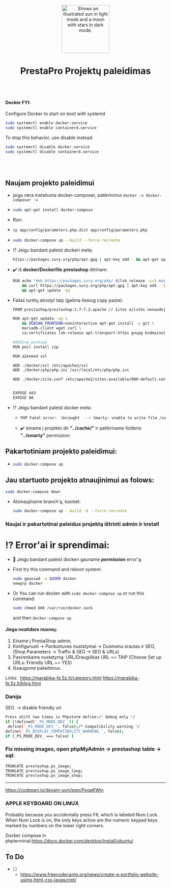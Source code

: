 <p align="center"><img width="150" alt="Shows an illustrated sun in light mode and a moon with stars in dark mode." src="https://upload.wikimedia.org/wikipedia/commons/thumb/c/c5/Prestashop.svg/1194px-Prestashop.svg.png"></p>

<h1 align="center"> PrestaPro Projektų paleidimas </h1>
<br/>
<br/>

#### Docker FYI:


Configure Docker to start on boot with systemd
```bash
sudo systemctl enable docker.service
sudo systemctl enable containerd.service
```
To stop this behavior, use disable instead.
```bash
sudo systemctl disable docker.service
sudo systemctl disable containerd.service
```

<br/>
<br/>

## Naujam projekto paleidimui

-  jeigu nėra instaliuota docker-composer, patikrinimui ```docker -v docker-composer -v```

- ```bash
  sudo apt-get install docker-compose
  ```
 
* Run:

- ```bash 
  cp app/config/parameters.php.dist app/config/parameters.php
  ```

- ```bash
  sudo docker-compose up --build --force-recreate
  ```
- :interrobang: Jeigu bandant paleist dockeri meta:
    ```bash
    https://packages.sury.org/php/apt.gpg | apt-key add - && apt-get update -qq' returned a non-zero code: 100ERROR: Service 'prestashop' failed to build : Build failed
    ```
-  :heavy_check_mark: iš **docker/Dockerfile.prestashop** ištrinam:
    ```bash
    RUN echo "deb https://packages.sury.org/php/ $(lsb_release -sc) main" | tee -a /etc/apt/sources.list.d/php.list \
        && curl https://packages.sury.org/php/apt.gpg | apt-key add - \
        && apt-get update -qq
    ```
    
-  Failas turėtų atrodyt taip (galima tiesiog copy paste):
     
    ```bash
    FROM prestashop/prestashop:1.7-7.2-apache // šitos eilutės nenaudojame nebent būtina

    RUN apt-get update -qq \
        && DEBIAN_FRONTEND=noninteractive apt-get install -y git \
        mariadb-client wget curl \
        ca-certificates lsb-release apt-transport-https gnupg bsdmainutils

    #Adding package
    RUN pecl install zip

    RUN a2enmod ssl

    ADD ./docker/ssl /etc/apache2/ssl
    ADD ./docker/php/php.ini /usr/local/etc/php/php.ini

    ADD ./docker/site.conf /etc/apache2/sites-available/000-default.conf


    EXPOSE 443
    EXPOSE 80

    ```
  
- :interrobang: Jeigu bandant paleist docker meta:
  - ```bash
    PHP Fatal error:  Uncaught  --> Smarty: unable to write file /var/www/html/cache/smarty/compile/37/65/91/wrt636e46e56f3193_90422010 <-- \n  thrown in /var/www/html/tools/smarty/sysplugins/smarty_internal_write_file.php on line 46
    ```
  -  :heavy_check_mark: einame į projekto dir **"../cache/"** ir patikriname folderio **"../smarty"** permission:
    




## Pakartotiniam projekto paleidimui:

- ```bash
  sudo docker-compose up
  ```
## Jau startuoto projekto atnaujinimui as folows:

  ```bash
  sudo docker-compose down
  ```
- Atsinaujiname branch'ą, tuomet:

  ```bash
  sudo docker-compose up --build -d --force-recreate
  ```



### Naujai ir pakartotinai paleidus projektą ištrinti <b>admin</b> ir <b>install</b>

# :interrobang: Error'ai ir sprendimai:

- :red_circle: Jeigu bandant paleist dockeri gauname ***permission*** error'ą:

- First try this command and reboot system:
  ```bash
  sudo gpasswd -a $USER docker
  newgrp docker
  ```
- Or You can run docker with ``sudo docker-compose up`` or run this command:
  ```bash
  sudo chmod 666 /var/run/docker.sock
  ```
  and then ``docker-compose up``



#### Jiegu neatidaro nuoroų:
<ol>
 <li>Einame į PrestaShop admin,</li>
 <li>Konfiguruoti -> Parduotuves nustatymai -> Duomenu srautas ir SEO, (Shop Parameters -> Traffic & SEO -> SEO & URLs)</li>
 <li>Pasirenkame nustatymą: URL/Draugiškas URL == TAIP (Choose Set up URLs: Friendly URL == YES)</li>
 <li>Išsaugome pakeitimus.</li>
</ol>


Links:  https://marabika-fe.5z.lt/category.html https://marabika-fe.5z.lt/blog.html


### Danija
SEO  -> disable friendly url

```bash
Press shift two times in Phpstorm define:/* Debug only */
if (!defined('_PS_MODE_DEV_')) {
 define('_PS_MODE_DEV_', false);/* Compatibility warning */
define('_PS_DISPLAY_COMPATIBILITY_WARNING_', false);
if (_PS_MODE_DEV_ === false) {
```
### Fix missing images, open phpMyAdmin -> prestashop table -> sql:
```bash
TRUNCATE prestashop.ps_image;
TRUNCATE prestashop.ps_image_lang;
TRUNCATE prestashop.ps_image_shop;
```
<hr/>


https://codepen.io/devam-soni/pen/PoqaKWm


### APPLE KEYBOARD ON LINUX
Probably because you accidentally press F6, which is labeled Num Lock. When Num Lock is on, the only keys active are the numeric keypad keys marked by numbers on the lower right corners.

Docker compose in phpterminal:https://docs.docker.com/desktop/install/ubuntu/


## To Do
- [ ] - https://www.freecodecamp.org/news/create-a-portfolio-website-using-html-css-javascript/
